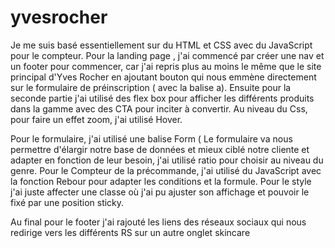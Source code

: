 # yvesrocher
Je me suis basé essentiellement sur du HTML et CSS avec du JavaScript pour le compteur. Pour la landing page , j'ai commencé par créer une nav et un footer pour commencer, car j'ai repris plus au moins le même que le site principal d'Yves Rocher en ajoutant bouton qui nous emmène directement sur le formulaire de préinscription ( avec la balise a). Ensuite pour la seconde partie j'ai utilisé des flex box pour afficher les différents produits dans la gamme avec des CTA pour inciter à convertir. Au niveau du Css, pour faire un effet zoom, j'ai utilisé Hover. 


Pour le formulaire, j'ai utilisé une balise Form ( Le formulaire va nous permettre d'élargir notre base de données et mieux ciblé notre cliente et adapter en fonction de leur besoin, j'ai utilisé ratio pour choisir au niveau du genre. Pour le Compteur de la précommande, j'ai utilisé du JavaScript avec la fonction Rebour pour adapter les conditions et la formule. Pour le style j'ai juste affecter une classe où j'ai pu ajuster son affichage et pouvoir le fixé par une position sticky. 


Au final pour le footer j'ai rajouté les liens des réseaux sociaux qui nous redirige vers les différents RS sur un autre onglet
skincare
